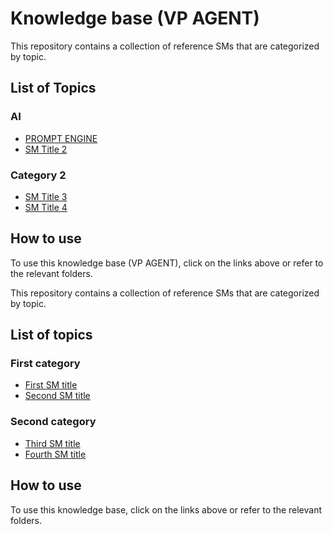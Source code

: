 # Knowledge base (VP AGENT)

This repository contains a collection of reference SMs that are categorized by topic.

## List of Topics

### AI 
- [PROMPT ENGINE](AI/PROMPT_ENGINE.md)
- [SM Title 2](category1/SM2.md)

### Category 2
- [SM Title 3](category2/SM1.md)
- [SM Title 4](category2/SM2.md)

## How to use
To use this knowledge base (VP AGENT), click on the links above or refer to the relevant folders.

This repository contains a collection of reference SMs that are categorized by topic.

## List of topics

### First category
- [First SM title](category1/SM1.md)
- [Second SM title](category1/SM2.md)

### Second category
- [Third SM title](category2/SM1.md)
- [Fourth SM title](category2/SM2.md)

## How to use
To use this knowledge base, click on the links above or refer to the relevant folders.

